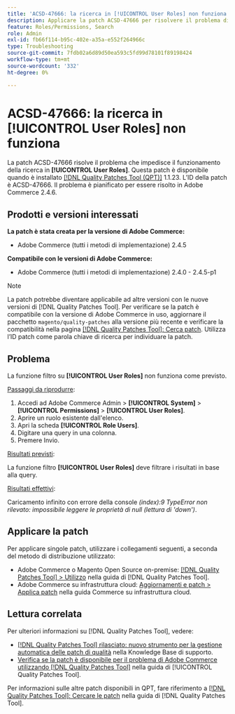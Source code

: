 ```yaml
---
title: 'ACSD-47666: la ricerca in [!UICONTROL User Roles] non funziona'
description: Applicare la patch ACSD-47666 per risolvere il problema di Adobe Commerce in cui la funzione filtro su [!UICONTROL User Roles] non funziona come previsto.
feature: Roles/Permissions, Search
role: Admin
exl-id: fb66f114-b95c-402e-a35a-e552f264966c
type: Troubleshooting
source-git-commit: 7fdb02a6d89d50ea593c5fd99d78101f89198424
workflow-type: tm+mt
source-wordcount: '332'
ht-degree: 0%

---
```


# ACSD-47666: la ricerca in **[!UICONTROL User Roles]** non funziona

La patch ACSD-47666 risolve il problema che impedisce il funzionamento della ricerca in **[!UICONTROL User Roles]**. Questa patch è disponibile quando è installato [[!DNL Quality Patches Tool (QPT)]](https://experienceleague.adobe.com/it/docs/commerce-operations/tools/quality-patches-tool/quality-patches-tool-to-self-serve-quality-patches) 1.1.23. L’ID della patch è ACSD-47666. Il problema è pianificato per essere risolto in Adobe Commerce 2.4.6.

## Prodotti e versioni interessati

**La patch è stata creata per la versione di Adobe Commerce:**

* Adobe Commerce (tutti i metodi di implementazione) 2.4.5

**Compatibile con le versioni di Adobe Commerce:**

* Adobe Commerce (tutti i metodi di implementazione) 2.4.0 - 2.4.5-p1

>[!NOTE]
>
>La patch potrebbe diventare applicabile ad altre versioni con le nuove versioni di [!DNL Quality Patches Tool]. Per verificare se la patch è compatibile con la versione di Adobe Commerce in uso, aggiornare il pacchetto `magento/quality-patches` alla versione più recente e verificare la compatibilità nella pagina [[!DNL Quality Patches Tool]: Cerca patch](https://experienceleague.adobe.com/tools/commerce-quality-patches/index.html?lang=it). Utilizza l’ID patch come parola chiave di ricerca per individuare la patch.

## Problema

La funzione filtro su **[!UICONTROL User Roles]** non funziona come previsto.

<u>Passaggi da riprodurre</u>:

1. Accedi ad Adobe Commerce Admin > **[!UICONTROL System]** > **[!UICONTROL Permissions]** > **[!UICONTROL User Roles]**.
1. Aprire un ruolo esistente dall&#39;elenco.
1. Apri la scheda **[!UICONTROL Role Users]**.
1. Digitare una query in una colonna.
1. Premere Invio.

<u>Risultati previsti</u>:

La funzione filtro **[!UICONTROL User Roles]** deve filtrare i risultati in base alla query.

<u>Risultati effettivi</u>:

Caricamento infinito con errore della console _(index):9 TypeError non rilevato: impossibile leggere le proprietà di null (lettura di &#39;down&#39;)_.

## Applicare la patch

Per applicare singole patch, utilizzare i collegamenti seguenti, a seconda del metodo di distribuzione utilizzato:

* Adobe Commerce o Magento Open Source on-premise: [[!DNL Quality Patches Tool] > Utilizzo](/help/tools/quality-patches-tool/usage.md) nella guida di [!DNL Quality Patches Tool].
* Adobe Commerce su infrastruttura cloud: [Aggiornamenti e patch > Applica patch](https://experienceleague.adobe.com/docs/commerce-cloud-service/user-guide/develop/upgrade/apply-patches.html?lang=it) nella guida Commerce su infrastruttura cloud. 

## Lettura correlata

Per ulteriori informazioni su [!DNL Quality Patches Tool], vedere:

* [[!DNL Quality Patches Tool] rilasciato: nuovo strumento per la gestione automatica delle patch di qualità](https://experienceleague.adobe.com/it/docs/commerce-operations/tools/quality-patches-tool/quality-patches-tool-to-self-serve-quality-patches) nella Knowledge Base di supporto.
* [Verifica se la patch è disponibile per il problema di Adobe Commerce utilizzando  [!DNL Quality Patches Tool]](/help/tools/quality-patches-tool/patches-available-in-qpt/check-patch-for-magento-issue-with-magento-quality-patches.md) nella guida di [!UICONTROL Quality Patches Tool].


Per informazioni sulle altre patch disponibili in QPT, fare riferimento a [[!DNL Quality Patches Tool]: Cercare le patch](https://experienceleague.adobe.com/tools/commerce-quality-patches/index.html?lang=it) nella guida di [!DNL Quality Patches Tool].
